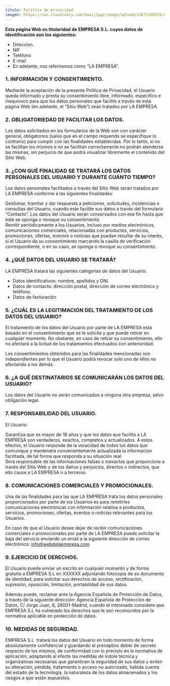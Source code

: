 ```yaml
---
titulo: Política de privacidad
imagen: https://res.cloudinary.com/dasijlpgz/image/upload/v1671169725/cld-sample.jpg
---
```

**Esta página Web es titularidad de EMPRESA S.L. cuyos datos de identificación son los siguientes:**

* Direccion.
* NIF
* Teléfono
* E-mail
* En adelante, nos referiremos como “LA EMPRESA”.

### 1. INFORMACIÓN Y CONSENTIMIENTO.

Mediante la aceptación de la presente Política de Privacidad, el Usuario queda informado y presta su consentimiento libre, informado, específico e inequívoco para que los datos personales que facilite a través de esta página Web (en adelante, el “Sitio Web”) sean tratados por LA EMPRESA.

### 2. OBLIGATORIEDAD DE FACILITAR LOS DATOS.

Los datos solicitados en los formularios de la Web son con carácter general, obligatorios (salvo que en el campo requerido se especifique lo contrario) para cumplir con las finalidades establecidas. Por lo tanto, si no se facilitan los mismos o no se facilitan correctamente no podrán atenderse las mismas, sin perjuicio de que podrá visualizar libremente el contenido del Sitio Web.

### 3. ¿CON QUÉ FINALIDAD SE TRATARÁ LOS DATOS PERSONALES DEL USUARIO Y DURANTE CUÁNTO TIEMPO?

Los datos personales facilitados a través del Sitio Web serán tratados por LA EMPRESA conforme a las siguientes finalidades:

Gestionar, tramitar y dar respuesta a peticiones, solicitudes, incidencias o consultas del Usuario, cuando este facilite sus datos a través del formulario “Contacto”. Los datos del Usuario serán conservados con ese fin hasta que éste se oponga o revoque su consentimiento.\
Remitir periódicamente a los Usuarios, incluso por medios electrónicos, comunicaciones comerciales, relacionadas con productos, servicios, promociones, ofertas, eventos o noticias que puedan resultar de su interés, si el Usuario da su consentimiento marcando la casilla de verificación correspondiente, o en su caso, se oponga o revoque su consentimiento. 

### 4. ¿QUÉ DATOS DEL USUARIO SE TRATARÁ?

LA EMPRESA tratará las siguientes categorías de datos del Usuario:

* Datos identificativos: nombre, apellidos y DNI.
* Datos de contacto: dirección postal, dirección de correo electrónico y teléfono.
* Datos de facturación 

### 5. ¿CUÁL ES LA LEGITIMACIÓN DEL TRATAMIENTO DE LOS DATOS DEL USUARIO?

El tratamiento de los datos del Usuario por parte de LA EMPRESA está basado en el consentimiento que se le solicita y que puede retirar en cualquier momento. No obstante, en caso de retirar su consentimiento, ello no afectará a la licitud de los tratamientos efectuados con anterioridad. 

Los consentimientos obtenidos para las finalidades mencionadas son independientes por lo que el Usuario podrá revocar solo uno de ellos no afectando a los demás.

### 6. ¿A QUÉ DESTINATARIOS SE COMUNICARÁN LOS DATOS DEL USUARIO?

Los datos del Usuario no serán comunicados a ninguna otra empresa, salvo obligación legal.

### 7. RESPONSABILIDAD DEL USUARIO.

El Usuario:

Garantiza que es mayor de 18 años y que los datos que facilita a LA EMPRESA son verdaderos, exactos, completos y actualizados. A estos efectos, el Usuario responde de la veracidad de todos los datos que comunique y mantendrá convenientemente actualizada la información facilitada, de tal forma que responda a su situación real. \
Será responsable de las informaciones falsas o inexactas que proporcione a través del Sitio Web y de los daños y perjuicios, directos o indirectos, que ello cause a LA EMPRESA o a terceros. 

### 8. COMUNICACIONES COMERCIALES Y PROMOCIONALES.

Una de las finalidades para las que LA EMPRESA trata los datos personales proporcionados por parte de los Usuarios es para remitirles comunicaciones electrónicas con información relativa a productos, servicios, promociones, ofertas, eventos o noticias relevantes para los Usuarios.

En caso de que el Usuario desee dejar de recibir comunicaciones comerciales o promocionales por parte de LA EMPRESA puede solicitar la baja del servicio enviando un email a la siguiente dirección de correo electrónico: info@webdelaempresa.com

### 9. EJERCICIO DE DERECHOS.

El Usuario puede enviar un escrito en cualquier momento y de forma gratuita a EMPRESA S.L en XXXXXX adjuntando fotocopia de su documento de identidad, para solicitar sus derechos de acceso, rectificación, supresión, oposición, limitación, portabilidad de sus datos.

Además puede, reclamar ante la Agencia Española de Protección de Datos, a través de la siguiente dirección: Agencia Española de Protección de Datos, C/ Jorge Juan, 6, 28001-Madrid, cuando el interesado considere que EMPRESA S.L ha vulnerado los derechos que le son reconocidos por la normativa aplicable en protección de datos.

### 10. MEDIDAS DE SEGURIDAD.

EMPRESA S.L  tratará los datos del Usuario en todo momento de forma absolutamente confidencial y guardando el preceptivo deber de secreto respecto de los mismos, de conformidad con lo previsto en la normativa de aplicación, adoptando al efecto las medidas de índole técnica y organizativas necesarias que garanticen la seguridad de sus datos y eviten su alteración, pérdida, tratamiento o acceso no autorizado, habida cuenta del estado de la tecnología, la naturaleza de los datos almacenados y los riesgos a que están expuestos.